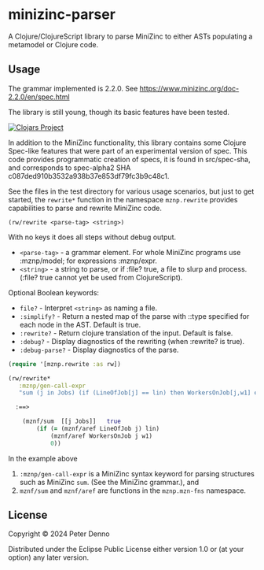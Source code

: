 # minizinc-parser

A Clojure/ClojureScript library to parse MiniZinc to either ASTs populating a metamodel or Clojure code.

## Usage

The grammar implemented is 2.2.0. See https://www.minizinc.org/doc-2.2.0/en/spec.html

The library is still young, though its basic features have been tested.

[![Clojars Project](https://img.shields.io/clojars/v/com.github.pdenno/mznp.svg)](https://clojars.org/com.github.pdenno/mznp)

In addition to the MiniZinc functionality, this library contains some Clojure Spec-like features that were part of an experimental version of spec.
This code provides programmatic creation of specs, it is found in src/spec-sha, and corresponds to spec-alpha2 SHA c087ded910b3532a938b37e853df79fc3b9c48c1.

See the files in the test directory for various usage scenarios, but just to get started,
the `rewrite*` function in the namespace `mznp.rewrite` provides capabilities to parse and rewrite MiniZinc code.

`(rw/rewrite <parse-tag> <string>)`

With no keys it does all steps without debug output.

   -   `<parse-tag>` - a grammar element. For whole MiniZinc programs use :mznp/model; for expressions :mznp/expr.
   -   `<string>` - a string to parse, or if :file? true, a file to slurp and process. (:file? true cannot yet be used from ClojureScript).

  Optional Boolean keywords:

   -   `file?`         - Interpret `<string>` as naming a file.
   -   `:simplify?`    - Return a nested map of the parse with ::type specified for each node in the AST. Default is true.
   -   `:rewrite?`     - Return clojure translation of the input. Default is false.
   -   `:debug?`       - Display diagnostics of the rewriting (when :rewrite? is true).
   -   `:debug-parse?` - Display diagnostics of the parse.

```clojure
(require '[mznp.rewrite :as rw])

(rw/rewrite*
   :mznp/gen-call-expr
   "sum (j in Jobs) (if (LineOfJob[j] == lin) then WorkersOnJob[j,w1] else 0 endif)")

  :==>

	(mznf/sum  [[j Jobs]]   true
		(if (= (mznf/aref LineOfJob j) lin)
			(mznf/aref WorkersOnJob j w1)
			0))
```
In the example above
   1. `:mznp/gen-call-expr` is a MiniZinc syntax keyword for parsing structures such as MiniZinc `sum`. (See the MiniZinc grammar.), and
   2. `mznf/sum` and `mznf/aref` are functions in the `mznp.mzn-fns` namespace.

## License

Copyright © 2024 Peter Denno

Distributed under the Eclipse Public License either version 1.0 or (at your option) any later version.
